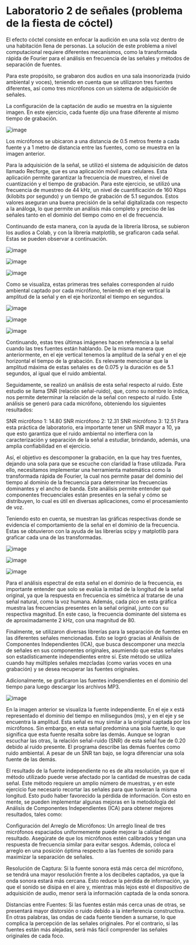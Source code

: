 # Laboratorio 2 de señales (problema de la fiesta de cóctel)

El efecto cóctel consiste en enfocar la audición en una sola voz dentro de una habitación llena de personas. La solución de este problema a nivel computacional requiere diferentes mecanismos, como la transformada rápida de Fourier para el análisis en frecuencia de las señales y métodos de separación de fuentes.

Para este propósito, se grabaron dos audios en una sala insonorizada (ruido ambiental y voces), teniendo en cuenta que se utilizaron tres fuentes diferentes, así como tres micrófonos con un sistema de adquisición de señales.

La configuración de la captación de audio se muestra en la siguiente imagen. En este ejercicio, cada fuente dijo una frase diferente al mismo tiempo de grabación.

![image](https://github.com/user-attachments/assets/0214f9f0-8200-4abe-9d2a-77c12ba35f5c)

Los micrófonos se ubicaron a una distancia de 0.5 metros frente a cada fuente y a 1 metro de distancia entre las fuentes, como se muestra en la imagen anterior.

Para la adquisición de la señal, se utilizó el sistema de adquisición de datos llamado Recforge, que es una aplicación móvil para celulares. Esta aplicación permite garantizar la frecuencia de muestreo, el nivel de cuantización y el tiempo de grabación. Para este ejercicio, se utilizó una frecuencia de muestreo de 44 kHz, un nivel de cuantificación de 160 Kbps (kilobits por segundo) y un tiempo de grabación de 5.1 segundos. Estos valores aseguran una buena precisión de la señal digitalizada con respecto a la análoga, lo que permite un análisis más completo y preciso de las señales tanto en el dominio del tiempo como en el de frecuencia.

Continuando de esta manera, con la ayuda de la librería librosa, se subieron los audios a Colab, y con la librería matplotlib, se graficaron cada señal. Estas se pueden observar a continuación.

![image](https://github.com/user-attachments/assets/e210245e-12a6-41bd-8124-1b307d7b3286)

![image](https://github.com/user-attachments/assets/bc67ca0e-c452-4500-ab5d-253e1974b1dc)

![image](https://github.com/user-attachments/assets/d6a36e97-23be-4d52-a832-103a8cf2af69)

Como se visualiza, estas primeras tres señales corresponden al ruido ambiental captado por cada micrófono, teniendo en el eje vertical la amplitud de la señal y en el eje horizontal el tiempo en segundos.

![image](https://github.com/user-attachments/assets/367ed5e3-4b74-4d74-99a1-4801cb3950b2)

![image](https://github.com/user-attachments/assets/7a68e28b-d68f-4ebd-b528-34a085e5e416)

![image](https://github.com/user-attachments/assets/89b60ecf-6fae-4eef-b7b3-2f9d098572f0)

Continuando, estas tres últimas imágenes hacen referencia a la señal cuando las tres fuentes están hablando. De la misma manera que anteriormente, en el eje vertical tenemos la amplitud de la señal y en el eje horizontal el tiempo de la grabación. Es relevante mencionar que la amplitud máxima de estas señales es de 0.075 y la duración es de 5.1 segundos, al igual que el ruido ambiental.

Seguidamente, se realizó un análisis de esta señal respecto al ruido. Este estudio se llama SNR (relación señal-ruido), que, como su nombre lo indica, nos permite determinar la relación de la señal con respecto al ruido. Este análisis se generó para cada micrófono, obteniendo los siguientes resultados:

SNR micrófono 1: 14.80
SNR micrófono 2: 12.31
SNR micrófono 3: 12.51
Para esta práctica de laboratorio, era importante tener un SNR mayor a 10, ya que esto garantiza que el ruido ambiental no interfiera con la caracterización y separación de la señal a estudiar, brindando, además, una amplia confiabilidad en el ejercicio.

Así, el objetivo es descomponer la grabación, en la que hay tres fuentes, dejando una sola para que se escuche con claridad la frase utilizada. Para ello, necesitamos implementar una herramienta matemática como la transformada rápida de Fourier, la cual nos permite pasar del dominio del tiempo al dominio de la frecuencia para determinar las frecuencias dominantes y el ancho de banda. Este análisis permite entender qué componentes frecuenciales están presentes en la señal y cómo se distribuyen, lo cual es útil en diversas aplicaciones, como el procesamiento de voz.

Teniendo esto en cuenta, se muestran las gráficas respectivas donde se evidencia el comportamiento de la señal en el dominio de la frecuencia. Estas se obtuvieron con la ayuda de las librerías scipy y matplotlib para graficar cada una de las transformadas.

![image](https://github.com/user-attachments/assets/6065b022-92ed-47ba-8fbc-f75812de797a)

![image](https://github.com/user-attachments/assets/0af1ad59-bd3f-4781-9b41-380ae988e8c4)

![image](https://github.com/user-attachments/assets/e4bfcb47-e792-4dd9-a05e-742a0c6b7bfe)


Para el análisis espectral de esta señal en el dominio de la frecuencia, es importante entender que solo se evalúa la mitad de la longitud de la señal original, ya que la respuesta en frecuencia es simétrica al tratarse de una señal natural, como la voz humana. Además, cada pico en esta gráfica muestra las frecuencias presentes en la señal original, junto con su respectiva magnitud. En este caso, la frecuencia dominante del sistema es de aproximadamente 2 kHz, con una magnitud de 80.

Finalmente, se utilizaron diversas librerías para la separación de fuentes en las diferentes señales mencionadas. Esto se logró gracias al Análisis de Componentes Independientes (ICA), que busca descomponer una mezcla de señales en sus componentes originales, asumiendo que estas señales son estadísticamente independientes entre sí. Este método se utiliza cuando hay múltiples señales mezcladas (como varias voces en una grabación) y se desea recuperar las fuentes originales.

Adicionalmente, se graficaron las fuentes independientes en el dominio del tiempo para luego descargar los archivos MP3.

![image](https://github.com/user-attachments/assets/fd5edfcd-3d58-4071-b81c-f68b9ba7729c)

En la imagen anterior se visualiza la fuente independiente. En el eje x está representado el dominio del tiempo en milisegundos (ms), y en el eje y se encuentra la amplitud. Esta señal es muy similar a la original captada por los micrófonos. Sin embargo, en esta señal predomina una sola fuente, lo que significa que esta fuente resalta sobre las demás. Aunque se logran escuchar las otras, la relación señal-ruido (SNR) de esta señal fue de 0.20 debido al ruido presente. El programa describe las demás fuentes como ruido ambiental. A pesar de un SNR tan bajo, se logra diferenciar una sola fuente de las demás.

El resultado de la fuente independiente no es de alta resolución, ya que el método utilizado puede verse afectado por la cantidad de muestras de cada señal. Este método requiere un amplio número de muestras, y en este ejercicio fue necesario recortar las señales para que tuvieran la misma longitud. Esto pudo haber favorecido la pérdida de información. Con esto en mente, se pueden implementar algunas mejoras en la metodología del Análisis de Componentes Independientes (ICA) para obtener mejores resultados, tales como:

Configuración del Arreglo de Micrófonos: Un arreglo lineal de tres micrófonos espaciados uniformemente puede mejorar la calidad del resultado. Asegúrate de que los micrófonos estén calibrados y tengan una respuesta de frecuencia similar para evitar sesgos. Además, coloca el arreglo en una posición óptima respecto a las fuentes de sonido para maximizar la separación de señales.

Resolución de Captura: Si la fuente sonora está más cerca del micrófono, se tendrá una mayor resolución frente a los decibeles captados, ya que la onda sonora estará más cercana. Esto reduce la pérdida de información, ya que el sonido se disipa en el aire y, mientras más lejos esté el dispositivo de adquisición de audio, menor será la información captada de la onda sonora.

Distancias entre Fuentes: Si las fuentes están más cerca unas de otras, se presentará mayor distorsión o ruido debido a la interferencia constructiva. En otras palabras, las ondas de cada fuente tienden a sumarse, lo que complica la percepción de las señales originales. Por el contrario, si las fuentes están más alejadas, será más fácil comprender las señales originales de cada foco.
